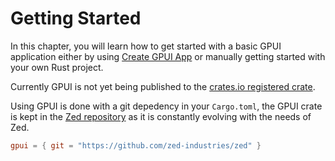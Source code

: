 # Getting Started

In this chapter, you will learn how to get started with a basic GPUI application either by using [Create GPUI App](https://github.com/zed-industries/create-gpui-app) or manually getting started with your own Rust project.

Currently GPUI is not yet being published to the [crates.io registered crate](https://crates.io/crates/gpui).

Using GPUI is done with a git depedency in your `Cargo.toml`, the GPUI crate is kept in the [Zed repository](https://github.com/zed-industries/zed) as it is constantly evolving with the needs of Zed.

```toml
gpui = { git = "https://github.com/zed-industries/zed" }
```
